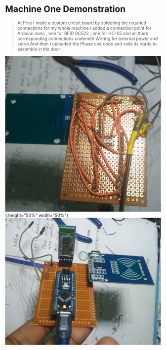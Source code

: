 # Machine One Demonstration

 > At First I made a custom circuit board by soldering the requried connections for my whole machine
 > I added a connection point for Arduino nano , one for RFID RC522 , one for HC-05 and all there corresponding connections undernith
 > Wriring for external power and servo
 > And then I uploaded the Phase one code and voila its ready to assemble in the door
 
 
![Image 1](https://github.com/Mrrobi/Home-Auto/blob/master/Phase_one/WhatsApp%20Image%202020-01-11%20at%2011.43.46%20AM%20(1).jpeg){:height="50%" width="50%"}
![Image 2](https://github.com/Mrrobi/Home-Auto/blob/master/Phase_one/WhatsApp%20Image%202020-01-11%20at%2011.43.46%20AM.jpeg)